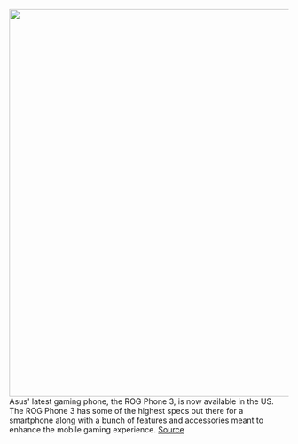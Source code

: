 <img src='https://cdn.vox-cdn.com/thumbor/NHxXGGbx1dYyK3Hlyg1kh506pFg=/0x0:3308x2206/1200x800/filters:focal(1390x839:1918x1367)/cdn.vox-cdn.com/uploads/chorus_image/image/67585398/rogphone3heroo.0.jpg' width='700px' /><br/>
Asus' latest gaming phone, the ROG Phone 3, is now available in the US. The ROG Phone 3 has some of the highest specs out there for a smartphone along with a bunch of features and accessories meant to enhance the mobile gaming experience.
<a href='https://www.theverge.com/2020/10/5/21502186/asus-rog-phone-3-release-date-price'> Source <a/>